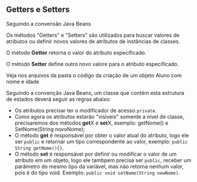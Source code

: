 ## Getters e Setters
Seguindo a convensão Java Beans

Os métodos "Getters" e "Setters" são utilizados para buscar valores de atributos ou definir novos valores de atributos de instâncias de classes.

O método **Getter** retorna o valor do atributo especificado.

O método **Setter** define outro novo valore para o atributo especificado.

Veja nos arquivos da pasta o código da criação de um objeto Aluno com nome e idade

Seguindo a convenção Java Beans, um classe que contém esta estrutura de estados deverá seguir as regras abaixo:
* Os atributos precisar ter o modificador de acesso `private`.
* Como agora os atributos estarão "visiveis" somente a nível de classe, precisaremos dos métodos **get**X e **set**X, exemplo: getNome() e SetNome(String novoNome);
* O método **get** é responsável por obter o valor atual do atributo, logo ele ser `public` e retornar um tipo correspondente ao valor, exemplo: `public String getNome(){}`.
* O método **set** é responsável por definir ou modificar o valor de um atributo em um objeto, logo ele tambpem precisa ser `public`, receber um parâmetro do mesmo tipo da variável, mas não retorna nenhum valor, pois é do tipo void. Exemplo: `public void setName(String newNome)`.